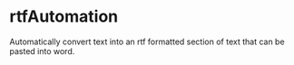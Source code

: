 # rtfAutomation
Automatically convert text into an rtf formatted section of text that can be pasted into word.
